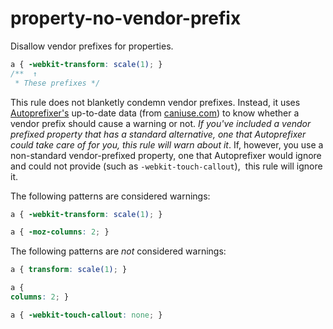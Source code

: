 # property-no-vendor-prefix

Disallow vendor prefixes for properties.

```css
a { -webkit-transform: scale(1); }
/**  ↑
 * These prefixes */
```

This rule does not blanketly condemn vendor prefixes.
Instead, it uses [Autoprefixer's](https://github.com/postcss/autoprefixer) up-to-date
data (from [caniuse.com](http://caniuse.com/)) to know whether a vendor prefix should
cause a warning or not.
*If you've included a vendor prefixed property that has a standard alternative,
one that Autoprefixer could take care of for you,
this rule will warn about it*.
If, however, you use a non-standard vendor-prefixed property,
one that Autoprefixer would ignore and could not provide (such as `-webkit-touch-callout`), 
this rule will ignore it.

The following patterns are considered warnings:

```css
a { -webkit-transform: scale(1); }
```

```css
a { -moz-columns: 2; }
```

The following patterns are *not* considered warnings:

```css
a { transform: scale(1); }
```

```css
a {
columns: 2; }
```

```css
a { -webkit-touch-callout: none; }
```
